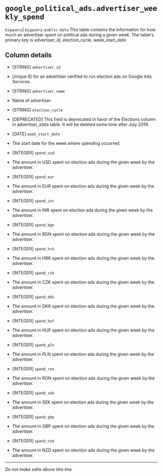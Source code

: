 # `google_political_ads.advertiser_weekly_spend`
`bigquery`| `bigquery-public-data`
This table contains the information for how much an advertiser spent on political ads during a given week. The table's primary key is advertiser_id, election_cycle, week_start_date

## Column details
* [STRING]    `advertiser_id`
 - Unique ID for an advertiser verified to run election ads on Google Ads Services.
* [STRING]    `advertiser_name`
 - Name of advertiser.
* [STRING]    `election_cycle`
 - [DEPRECATED] This field is deprecated in favor of the Elections column in advertiser_stats table. It will be deleted some time after July 2019.
* [DATE]      `week_start_date`
 - The start date for the week where spending occurred.
* [INTEGER]   `spend_usd`
 - The amount in USD spent on election ads during the given week by the advertiser.
* [INTEGER]   `spend_eur`
 - The amount in EUR spent on election ads during the given week by the advertiser.
* [INTEGER]   `spend_inr`
 - The amount in INR spent on election ads during the given week by the advertiser.
* [INTEGER]   `spend_bgn`
 - The amount in BGN spent on election ads during the given week by the advertiser.
* [INTEGER]   `spend_hrk`
 - The amount in HRK spent on election ads during the given week by the advertiser.
* [INTEGER]   `spend_czk`
 - The amount in CZK spent on election ads during the given week by the advertiser.
* [INTEGER]   `spend_dkk`
 - The amount in DKK spent on election ads during the given week by the advertiser.
* [INTEGER]   `spend_huf`
 - The amount in HUF spent on election ads during the given week by the advertiser.
* [INTEGER]   `spend_pln`
 - The amount in PLN spent on election ads during the given week by the advertiser.
* [INTEGER]   `spend_ron`
 - The amount in RON spent on election ads during the given week by the advertiser.
* [INTEGER]   `spend_sek`
 - The amount in SEK spent on election ads during the given week by the advertiser.
* [INTEGER]   `spend_gbp`
 - The amount in GBP spent on election ads during the given week by the advertiser.
* [INTEGER]   `spend_nzd`
 - The amount in NZD spent on election ads during the given week by the advertiser.

-------------------------------------------------------------------------------
*Do not make edits above this line.*
